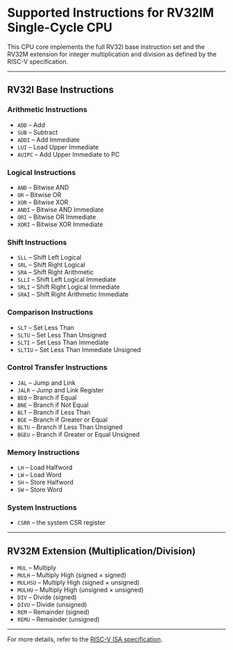 # Supported Instructions for RV32IM Single-Cycle CPU

This CPU core implements the full RV32I base instruction set and the RV32M extension for integer multiplication and division as defined by the RISC-V specification.

---

## RV32I Base Instructions

### Arithmetic Instructions
- `ADD`   – Add
- `SUB`   – Subtract
- `ADDI`  – Add Immediate
- `LUI`   – Load Upper Immediate
- `AUIPC` – Add Upper Immediate to PC

### Logical Instructions
- `AND`   – Bitwise AND
- `OR`    – Bitwise OR
- `XOR`   – Bitwise XOR
- `ANDI`  – Bitwise AND Immediate
- `ORI`   – Bitwise OR Immediate
- `XORI`  – Bitwise XOR Immediate

### Shift Instructions
- `SLL`   – Shift Left Logical
- `SRL`   – Shift Right Logical
- `SRA`   – Shift Right Arithmetic
- `SLLI`  – Shift Left Logical Immediate
- `SRLI`  – Shift Right Logical Immediate
- `SRAI`  – Shift Right Arithmetic Immediate

### Comparison Instructions
- `SLT`   – Set Less Than
- `SLTU`  – Set Less Than Unsigned
- `SLTI`  – Set Less Than Immediate
- `SLTIU` – Set Less Than Immediate Unsigned

### Control Transfer Instructions
- `JAL`   – Jump and Link
- `JALR`  – Jump and Link Register
- `BEQ`   – Branch if Equal
- `BNE`   – Branch if Not Equal
- `BLT`   – Branch if Less Than
- `BGE`   – Branch if Greater or Equal
- `BLTU`  – Branch if Less Than Unsigned
- `BGEU`  – Branch if Greater or Equal Unsigned

### Memory Instructions
- `LH`    – Load Halfword
- `LW`    – Load Word
- `SH`    – Store Halfword
- `SW`    – Store Word

### System Instructions
- `CSRR` – the system CSR register

---

## RV32M Extension (Multiplication/Division)

- `MUL`    – Multiply
- `MULH`   – Multiply High (signed × signed)
- `MULHSU` – Multiply High (signed × unsigned)
- `MULHU`  – Multiply High (unsigned × unsigned)
- `DIV`    – Divide (signed)
- `DIVU`   – Divide (unsigned)
- `REM`    – Remainder (signed)
- `REMU`   – Remainder (unsigned)

---

For more details, refer to the [RISC-V ISA specification](https://riscv.org/technical/specifications/).
